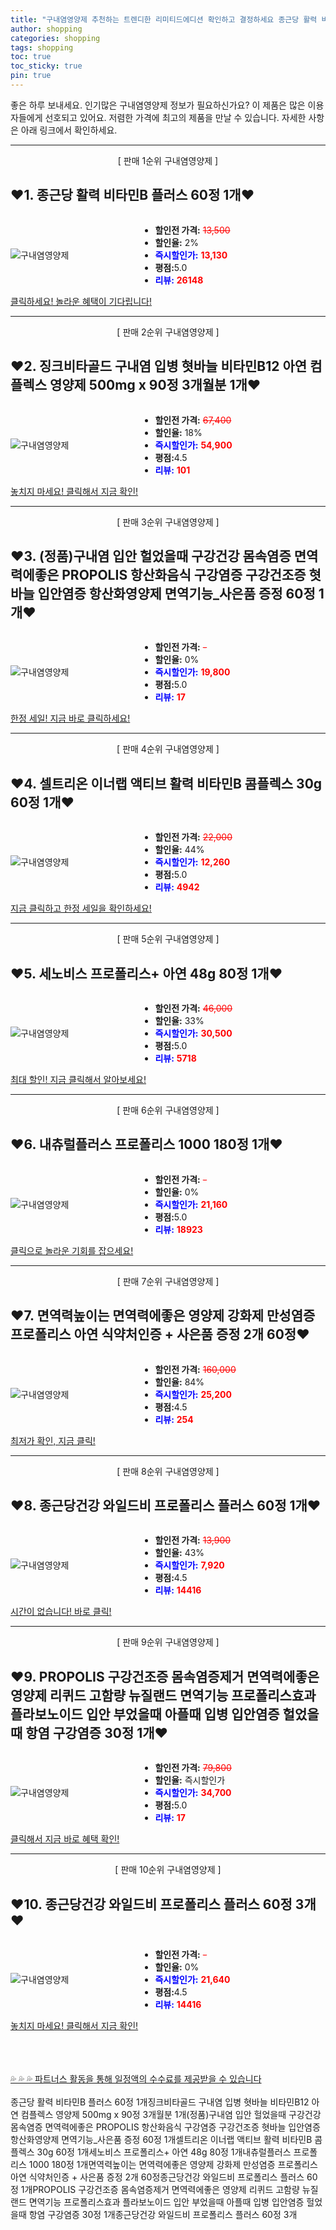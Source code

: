 ```yaml
---
title: "구내염영양제 추천하는 트렌디한 리미티드에디션 확인하고 결정하세요 종근당 활력 비타민B 플러스 60정"
author: shopping
categories: shopping
tags: shopping
toc: true
toc_sticky: true
pin: true
---
```

좋은 하루 보내세요. 인기많은 구내염영양제 정보가 필요하신가요?  이 제품은 많은 이용자들에게 선호되고 있어요. 저렴한 가격에 최고의 제품을 만날 수 있습니다. 자세한 사항은 아래 링크에서 확인하세요.

---
<p class="toplist" style="margin: 0 auto; display: block; width: fit-content;">[ 판매 1순위 구내염영양제 ]</p>

<h2><strong>❤️1. 종근당 활력 비타민B 플러스 60정 1개❤️</strong></h2>

<div style="display: flex; align-items: center;">
    <div style="flex: 0.4;">
        <img src="https://thumbnail10.coupangcdn.com/thumbnails/remote/230x230ex/image/retail/images/3898446251703082-86d369d1-de0e-40a3-93cf-d1267849fc1e.jpg" alt="구내염영양제" style="max-width: 100%;">
    </div>
    <div style="flex: 0.6; margin-left: 10px;">
        <ul>
            <li><strong>할인전 가격:</strong> <del style="color: red;">13,500</del></li>
            <li><strong>할인율:</strong> 2%</li>
            <li><span style='color:blue'><strong>즉시할인가:</strong></span> <span style='color:red'><strong>13,130</strong></span></li>
            <li><strong>평점:</strong>5.0</li>
            <li><span style='color:blue'><strong>리뷰:</strong></span> <span style='color:red'><strong>26148</strong></span></li>
        </ul>
    </div>
</div>
<div class="center">
    <a href="https://selin100587.github.io?lptag=AF9450613&subid=githubio&pageKey=7771987825&traceid=V0-153&itemId=20984331533&vendorItemId=4102497417" class="myButton">
        클릭하세요! 놀라운 혜택이 기다립니다!
    </a>
</div>


---
<p class="toplist" style="margin: 0 auto; display: block; width: fit-content;">[ 판매 2순위 구내염영양제 ]</p>

<h2><strong>❤️2. 징크비타골드 구내염 입병 혓바늘 비타민B12 아연 컴플렉스 영양제 500mg x 90정 3개월분 1개❤️</strong></h2>

<div style="display: flex; align-items: center;">
    <div style="flex: 0.4;">
        <img src="https://thumbnail9.coupangcdn.com/thumbnails/remote/230x230ex/image/vendor_inventory/667c/04cad4997bccb37d6f591b3a2389bc17cd5083402afaf27743c970c32ebc.png" alt="구내염영양제" style="max-width: 100%;">
    </div>
    <div style="flex: 0.6; margin-left: 10px;">
        <ul>
            <li><strong>할인전 가격:</strong> <del style="color: red;">67,400</del></li>
            <li><strong>할인율:</strong> 18%</li>
            <li><span style='color:blue'><strong>즉시할인가:</strong></span> <span style='color:red'><strong>54,900</strong></span></li>
            <li><strong>평점:</strong>4.5</li>
            <li><span style='color:blue'><strong>리뷰:</strong></span> <span style='color:red'><strong>101</strong></span></li>
        </ul>
    </div>
</div>
<div class="center">
    <a href="https://selin100587.github.io?lptag=AF9450613&subid=githubio&pageKey=7139029554&traceid=V0-153&itemId=17919777197&vendorItemId=85082380070" class="myButton">
        놓치지 마세요! 클릭해서 지금 확인!
    </a>
</div>


---
<p class="toplist" style="margin: 0 auto; display: block; width: fit-content;">[ 판매 3순위 구내염영양제 ]</p>

<h2><strong>❤️3. (정품)구내염 입안 헐었을때 구강건강 몸속염증 면역력에좋은 PROPOLIS 항산화음식 구강염증 구강건조증 혓바늘 입안염증 항산화영양제 면역기능_사은품 증정 60정 1개❤️</strong></h2>

<div style="display: flex; align-items: center;">
    <div style="flex: 0.4;">
        <img src="https://thumbnail7.coupangcdn.com/thumbnails/remote/230x230ex/image/vendor_inventory/d736/b701dd937cc61781f5a1c77450d323fe79526d209c78a9eacd324e37a04a.png" alt="구내염영양제" style="max-width: 100%;">
    </div>
    <div style="flex: 0.6; margin-left: 10px;">
        <ul>
            <li><strong>할인전 가격:</strong> <del style="color: red;">-</del></li>
            <li><strong>할인율:</strong> 0%</li>
            <li><span style='color:blue'><strong>즉시할인가:</strong></span> <span style='color:red'><strong>19,800</strong></span></li>
            <li><strong>평점:</strong>5.0</li>
            <li><span style='color:blue'><strong>리뷰:</strong></span> <span style='color:red'><strong>17</strong></span></li>
        </ul>
    </div>
</div>
<div class="center">
    <a href="https://selin100587.github.io?lptag=AF9450613&subid=githubio&pageKey=7735609231&traceid=V0-153&itemId=23436290016&vendorItemId=90463185352" class="myButton">
        한정 세일! 지금 바로 클릭하세요!
    </a>
</div>


---
<p class="toplist" style="margin: 0 auto; display: block; width: fit-content;">[ 판매 4순위 구내염영양제 ]</p>

<h2><strong>❤️4. 셀트리온 이너랩 액티브 활력 비타민B 콤플렉스 30g 60정 1개❤️</strong></h2>

<div style="display: flex; align-items: center;">
    <div style="flex: 0.4;">
        <img src="https://thumbnail8.coupangcdn.com/thumbnails/remote/230x230ex/image/retail/images/3654154869012897-8e002a4c-30d9-405e-8329-76cac4d690b5.jpg" alt="구내염영양제" style="max-width: 100%;">
    </div>
    <div style="flex: 0.6; margin-left: 10px;">
        <ul>
            <li><strong>할인전 가격:</strong> <del style="color: red;">22,000</del></li>
            <li><strong>할인율:</strong> 44%</li>
            <li><span style='color:blue'><strong>즉시할인가:</strong></span> <span style='color:red'><strong>12,260</strong></span></li>
            <li><strong>평점:</strong>5.0</li>
            <li><span style='color:blue'><strong>리뷰:</strong></span> <span style='color:red'><strong>4942</strong></span></li>
        </ul>
    </div>
</div>
<div class="center">
    <a href="https://selin100587.github.io?lptag=AF9450613&subid=githubio&pageKey=7621461309&traceid=V0-153&itemId=20207259237&vendorItemId=80024427790" class="myButton">
        지금 클릭하고 한정 세일을 확인하세요!
    </a>
</div>


---
<p class="toplist" style="margin: 0 auto; display: block; width: fit-content;">[ 판매 5순위 구내염영양제 ]</p>

<h2><strong>❤️5. 세노비스 프로폴리스+ 아연 48g 80정 1개❤️</strong></h2>

<div style="display: flex; align-items: center;">
    <div style="flex: 0.4;">
        <img src="https://thumbnail7.coupangcdn.com/thumbnails/remote/230x230ex/image/retail/images/2896647012324824-e75adee8-c26a-4107-af7d-356e592b6e2a.jpg" alt="구내염영양제" style="max-width: 100%;">
    </div>
    <div style="flex: 0.6; margin-left: 10px;">
        <ul>
            <li><strong>할인전 가격:</strong> <del style="color: red;">46,000</del></li>
            <li><strong>할인율:</strong> 33%</li>
            <li><span style='color:blue'><strong>즉시할인가:</strong></span> <span style='color:red'><strong>30,500</strong></span></li>
            <li><strong>평점:</strong>5.0</li>
            <li><span style='color:blue'><strong>리뷰:</strong></span> <span style='color:red'><strong>5718</strong></span></li>
        </ul>
    </div>
</div>
<div class="center">
    <a href="https://selin100587.github.io?lptag=AF9450613&subid=githubio&pageKey=5857122777&traceid=V0-153&itemId=10209163530&vendorItemId=77491644031" class="myButton">
        최대 할인! 지금 클릭해서 알아보세요!
    </a>
</div>


---
<p class="toplist" style="margin: 0 auto; display: block; width: fit-content;">[ 판매 6순위 구내염영양제 ]</p>

<h2><strong>❤️6. 내츄럴플러스 프로폴리스 1000 180정 1개❤️</strong></h2>

<div style="display: flex; align-items: center;">
    <div style="flex: 0.4;">
        <img src="https://thumbnail7.coupangcdn.com/thumbnails/remote/230x230ex/image/retail/images/623891527151948-726b7413-48f6-4e06-937e-87a8ec905eb0.jpg" alt="구내염영양제" style="max-width: 100%;">
    </div>
    <div style="flex: 0.6; margin-left: 10px;">
        <ul>
            <li><strong>할인전 가격:</strong> <del style="color: red;">-</del></li>
            <li><strong>할인율:</strong> 0%</li>
            <li><span style='color:blue'><strong>즉시할인가:</strong></span> <span style='color:red'><strong>21,160</strong></span></li>
            <li><strong>평점:</strong>5.0</li>
            <li><span style='color:blue'><strong>리뷰:</strong></span> <span style='color:red'><strong>18923</strong></span></li>
        </ul>
    </div>
</div>
<div class="center">
    <a href="https://selin100587.github.io?lptag=AF9450613&subid=githubio&pageKey=20894936&traceid=V0-153&itemId=81578249&vendorItemId=3138837561" class="myButton">
        클릭으로 놀라운 기회를 잡으세요!
    </a>
</div>


---
<p class="toplist" style="margin: 0 auto; display: block; width: fit-content;">[ 판매 7순위 구내염영양제 ]</p>

<h2><strong>❤️7. 면역력높이는 면역력에좋은 영양제 강화제 만성염증 프로폴리스 아연 식약처인증 + 사은품 증정 2개 60정❤️</strong></h2>

<div style="display: flex; align-items: center;">
    <div style="flex: 0.4;">
        <img src="https://thumbnail6.coupangcdn.com/thumbnails/remote/230x230ex/image/vendor_inventory/de6d/1c82e6c4455916f6d11addc8c0a624bab63871324959d214c109481be944.png" alt="구내염영양제" style="max-width: 100%;">
    </div>
    <div style="flex: 0.6; margin-left: 10px;">
        <ul>
            <li><strong>할인전 가격:</strong> <del style="color: red;">160,000</del></li>
            <li><strong>할인율:</strong> 84%</li>
            <li><span style='color:blue'><strong>즉시할인가:</strong></span> <span style='color:red'><strong>25,200</strong></span></li>
            <li><strong>평점:</strong>4.5</li>
            <li><span style='color:blue'><strong>리뷰:</strong></span> <span style='color:red'><strong>254</strong></span></li>
        </ul>
    </div>
</div>
<div class="center">
    <a href="https://selin100587.github.io?lptag=AF9450613&subid=githubio&pageKey=7676154320&traceid=V0-153&itemId=20490995987&vendorItemId=87569607315" class="myButton">
        최저가 확인, 지금 클릭!
    </a>
</div>


---
<p class="toplist" style="margin: 0 auto; display: block; width: fit-content;">[ 판매 8순위 구내염영양제 ]</p>

<h2><strong>❤️8. 종근당건강 와일드비 프로폴리스 플러스 60정 1개❤️</strong></h2>

<div style="display: flex; align-items: center;">
    <div style="flex: 0.4;">
        <img src="https://thumbnail6.coupangcdn.com/thumbnails/remote/230x230ex/image/retail/images/1779126742986441-32c5dc46-e840-4c57-81c2-99b3879af8de.jpg" alt="구내염영양제" style="max-width: 100%;">
    </div>
    <div style="flex: 0.6; margin-left: 10px;">
        <ul>
            <li><strong>할인전 가격:</strong> <del style="color: red;">13,900</del></li>
            <li><strong>할인율:</strong> 43%</li>
            <li><span style='color:blue'><strong>즉시할인가:</strong></span> <span style='color:red'><strong>7,920</strong></span></li>
            <li><strong>평점:</strong>4.5</li>
            <li><span style='color:blue'><strong>리뷰:</strong></span> <span style='color:red'><strong>14416</strong></span></li>
        </ul>
    </div>
</div>
<div class="center">
    <a href="https://selin100587.github.io?lptag=AF9450613&subid=githubio&pageKey=12804417&traceid=V0-153&itemId=6172130063&vendorItemId=3018137311" class="myButton">
        시간이 없습니다! 바로 클릭!
    </a>
</div>


---
<p class="toplist" style="margin: 0 auto; display: block; width: fit-content;">[ 판매 9순위 구내염영양제 ]</p>

<h2><strong>❤️9. PROPOLIS 구강건조증 몸속염증제거 면역력에좋은 영양제 리퀴드 고함량 뉴질랜드 면역기능 프로폴리스효과 플라보노이드 입안 부었을때 아플때 입병 입안염증 헐었을때 항염 구강염증 30정 1개❤️</strong></h2>

<div style="display: flex; align-items: center;">
    <div style="flex: 0.4;">
        <img src="https://thumbnail8.coupangcdn.com/thumbnails/remote/230x230ex/image/vendor_inventory/afba/e0d16068d667837b07a642858b16a6ad9544282acb6afe5c62992c4c695c.jpg" alt="구내염영양제" style="max-width: 100%;">
    </div>
    <div style="flex: 0.6; margin-left: 10px;">
        <ul>
            <li><strong>할인전 가격:</strong> <del style="color: red;">79,800</del></li>
            <li><strong>할인율:</strong> 즉시할인가</li>
            <li><span style='color:blue'><strong>즉시할인가:</strong></span> <span style='color:red'><strong>34,700</strong></span></li>
            <li><strong>평점:</strong>5.0</li>
            <li><span style='color:blue'><strong>리뷰:</strong></span> <span style='color:red'><strong>17</strong></span></li>
        </ul>
    </div>
</div>
<div class="center">
    <a href="https://selin100587.github.io?lptag=AF9450613&subid=githubio&pageKey=7735609231&traceid=V0-153&itemId=19214177279&vendorItemId=84523886898" class="myButton">
        클릭해서 지금 바로 혜택 확인!
    </a>
</div>


---
<p class="toplist" style="margin: 0 auto; display: block; width: fit-content;">[ 판매 10순위 구내염영양제 ]</p>

<h2><strong>❤️10. 종근당건강 와일드비 프로폴리스 플러스 60정 3개❤️</strong></h2>

<div style="display: flex; align-items: center;">
    <div style="flex: 0.4;">
        <img src="https://thumbnail10.coupangcdn.com/thumbnails/remote/230x230ex/image/retail/images/472521515283167-bcd5b3aa-1a01-4ff3-93e0-75c26f7795e1.jpg" alt="구내염영양제" style="max-width: 100%;">
    </div>
    <div style="flex: 0.6; margin-left: 10px;">
        <ul>
            <li><strong>할인전 가격:</strong> <del style="color: red;">-</del></li>
            <li><strong>할인율:</strong> 0%</li>
            <li><span style='color:blue'><strong>즉시할인가:</strong></span> <span style='color:red'><strong>21,640</strong></span></li>
            <li><strong>평점:</strong>4.5</li>
            <li><span style='color:blue'><strong>리뷰:</strong></span> <span style='color:red'><strong>14416</strong></span></li>
        </ul>
    </div>
</div>
<div class="center">
    <a href="https://selin100587.github.io?lptag=AF9450613&subid=githubio&pageKey=12804417&traceid=V0-153&itemId=12358167220&vendorItemId=70629076504" class="myButton">
        놓치지 마세요! 클릭해서 지금 확인!
    </a>
</div>

<br><br><br>[💦 💦 💦 파트너스 활동을 통해 일정액의 수수료를 제공받을 수 있습니다](https://link.coupang.com/a/bcpT2c)<br><br>종근당 활력 비타민B 플러스 60정 1개징크비타골드 구내염 입병 혓바늘 비타민B12 아연 컴플렉스 영양제 500mg x 90정 3개월분 1개(정품)구내염 입안 헐었을때 구강건강 몸속염증 면역력에좋은 PROPOLIS 항산화음식 구강염증 구강건조증 혓바늘 입안염증 항산화영양제 면역기능_사은품 증정 60정 1개셀트리온 이너랩 액티브 활력 비타민B 콤플렉스 30g 60정 1개세노비스 프로폴리스+ 아연 48g 80정 1개내츄럴플러스 프로폴리스 1000 180정 1개면역력높이는 면역력에좋은 영양제 강화제 만성염증 프로폴리스 아연 식약처인증 + 사은품 증정 2개 60정종근당건강 와일드비 프로폴리스 플러스 60정 1개PROPOLIS 구강건조증 몸속염증제거 면역력에좋은 영양제 리퀴드 고함량 뉴질랜드 면역기능 프로폴리스효과 플라보노이드 입안 부었을때 아플때 입병 입안염증 헐었을때 항염 구강염증 30정 1개종근당건강 와일드비 프로폴리스 플러스 60정 3개
